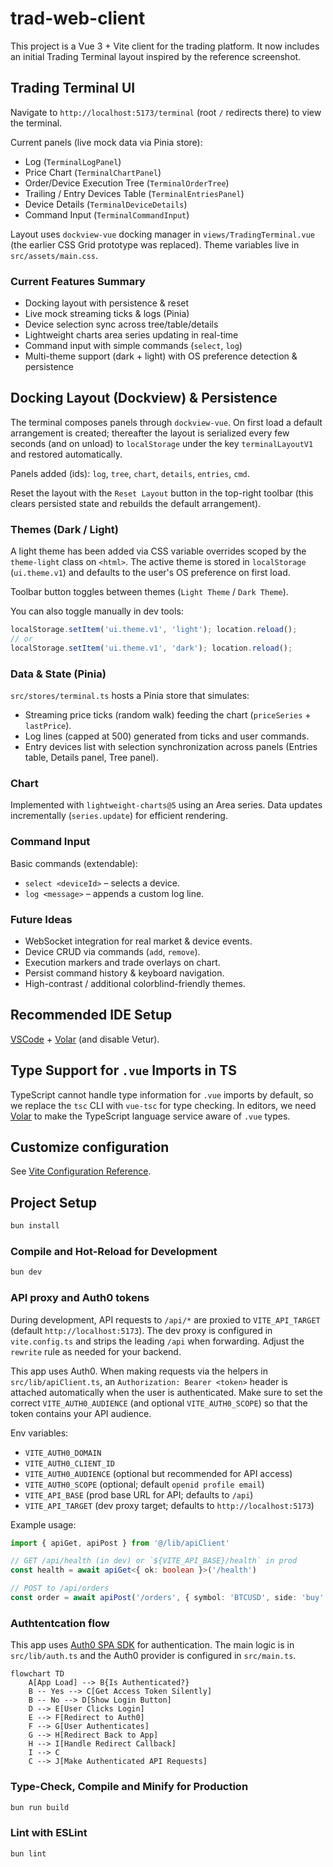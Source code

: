 # trad-web-client

This project is a Vue 3 + Vite client for the trading platform. It now includes an initial Trading Terminal layout inspired by the reference screenshot.

## Trading Terminal UI

Navigate to `http://localhost:5173/terminal` (root `/` redirects there) to view the terminal.

Current panels (live mock data via Pinia store):

- Log (`TerminalLogPanel`)
- Price Chart (`TerminalChartPanel`)
- Order/Device Execution Tree (`TerminalOrderTree`)
- Trailing / Entry Devices Table (`TerminalEntriesPanel`)
- Device Details (`TerminalDeviceDetails`)
- Command Input (`TerminalCommandInput`)

Layout uses `dockview-vue` docking manager in `views/TradingTerminal.vue` (the earlier CSS Grid prototype was replaced). Theme variables live in `src/assets/main.css`.

### Current Features Summary

- Docking layout with persistence & reset
- Live mock streaming ticks & logs (Pinia)
- Device selection sync across tree/table/details
- Lightweight charts area series updating in real-time
- Command input with simple commands (`select`, `log`)
- Multi-theme support (dark + light) with OS preference detection & persistence

## Docking Layout (Dockview) & Persistence

The terminal composes panels through `dockview-vue`. On first load a default arrangement is created; thereafter the layout is serialized every few seconds (and on unload) to `localStorage` under the key `terminalLayoutV1` and restored automatically.

Panels added (ids): `log`, `tree`, `chart`, `details`, `entries`, `cmd`.

Reset the layout with the `Reset Layout` button in the top-right toolbar (this clears persisted state and rebuilds the default arrangement).

### Themes (Dark / Light)

A light theme has been added via CSS variable overrides scoped by the `theme-light` class on `<html>`. The active theme is stored in `localStorage` (`ui.theme.v1`) and defaults to the user's OS preference on first load.

Toolbar button toggles between themes (`Light Theme` / `Dark Theme`).

You can also toggle manually in dev tools:

```js
localStorage.setItem('ui.theme.v1', 'light'); location.reload();
// or
localStorage.setItem('ui.theme.v1', 'dark'); location.reload();
```

### Data & State (Pinia)

`src/stores/terminal.ts` hosts a Pinia store that simulates:

- Streaming price ticks (random walk) feeding the chart (`priceSeries` + `lastPrice`).
- Log lines (capped at 500) generated from ticks and user commands.
- Entry devices list with selection synchronization across panels (Entries table, Details panel, Tree panel).

### Chart

Implemented with `lightweight-charts@5` using an Area series. Data updates incrementally (`series.update`) for efficient rendering.

### Command Input

Basic commands (extendable):

- `select <deviceId>` – selects a device.
- `log <message>` – appends a custom log line.

### Future Ideas

- WebSocket integration for real market & device events.
- Device CRUD via commands (`add`, `remove`).
- Execution markers and trade overlays on chart.
- Persist command history & keyboard navigation.
- High-contrast / additional colorblind-friendly themes.

## Recommended IDE Setup

[VSCode](https://code.visualstudio.com/) + [Volar](https://marketplace.visualstudio.com/items?itemName=Vue.volar) (and disable Vetur).

## Type Support for `.vue` Imports in TS

TypeScript cannot handle type information for `.vue` imports by default, so we replace the `tsc` CLI with `vue-tsc` for type checking. In editors, we need [Volar](https://marketplace.visualstudio.com/items?itemName=Vue.volar) to make the TypeScript language service aware of `.vue` types.

## Customize configuration

See [Vite Configuration Reference](https://vite.dev/config/).

## Project Setup

```sh
bun install
```

### Compile and Hot-Reload for Development

```sh
bun dev
```

### API proxy and Auth0 tokens

During development, API requests to `/api/*` are proxied to `VITE_API_TARGET` (default `http://localhost:5173`). The dev proxy is configured in `vite.config.ts` and strips the leading `/api` when forwarding. Adjust the `rewrite` rule as needed for your backend.

This app uses Auth0. When making requests via the helpers in `src/lib/apiClient.ts`, an `Authorization: Bearer <token>` header is attached automatically when the user is authenticated. Make sure to set the correct `VITE_AUTH0_AUDIENCE` (and optional `VITE_AUTH0_SCOPE`) so that the token contains your API audience.

Env variables:

- `VITE_AUTH0_DOMAIN`
- `VITE_AUTH0_CLIENT_ID`
- `VITE_AUTH0_AUDIENCE` (optional but recommended for API access)
- `VITE_AUTH0_SCOPE` (optional; default `openid profile email`)
- `VITE_API_BASE` (prod base URL for API; defaults to `/api`)
- `VITE_API_TARGET` (dev proxy target; defaults to `http://localhost:5173`)

Example usage:

```ts
import { apiGet, apiPost } from '@/lib/apiClient'

// GET /api/health (in dev) or `${VITE_API_BASE}/health` in prod
const health = await apiGet<{ ok: boolean }>('/health')

// POST to /api/orders
const order = await apiPost('/orders', { symbol: 'BTCUSD', side: 'buy' })
```

### Authtentcation flow

This app uses [Auth0 SPA SDK](https://auth0.com/docs/libraries/auth0-spa-js) for authentication. The main logic is in `src/lib/auth.ts` and the Auth0 provider is configured in `src/main.ts`.

```mermaid
flowchart TD
    A[App Load] --> B{Is Authenticated?}
    B -- Yes --> C[Get Access Token Silently]
    B -- No --> D[Show Login Button]
    D --> E[User Clicks Login]
    E --> F[Redirect to Auth0]
    F --> G[User Authenticates]
    G --> H[Redirect Back to App]
    H --> I[Handle Redirect Callback]
    I --> C
    C --> J[Make Authenticated API Requests]
```

### Type-Check, Compile and Minify for Production

```sh
bun run build
```

### Lint with ESLint

```sh
bun lint
```
